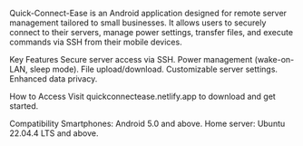 Quick-Connect-Ease is an Android application designed for remote server management tailored to small businesses. It allows users to securely connect to their servers, manage power settings, transfer files, and execute commands via SSH from their mobile devices.

Key Features
Secure server access via SSH.
Power management (wake-on-LAN, sleep mode).
File upload/download.
Customizable server settings.
Enhanced data privacy.

How to Access
Visit quickconnectease.netlify.app to download and get started.

Compatibility
Smartphones: Android 5.0 and above.
Home server: Ubuntu 22.04.4 LTS and above.
